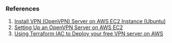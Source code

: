 ### References
1. [Install VPN (OpenVPN) Server on AWS EC2 Instance (Ubuntu)](https://dev.to/pimenvibritania/install-vpn-openvpn-server-on-aws-ec2-instance-ubuntu-50nf)
2. [Setting Up an OpenVPN Server on AWS EC2](https://mshields.name/blog/2022-02-26-setting-up-openvpn-server-on-aws-ec2/#selecting-an-ami)
3. [Using Terraform IAC to Deploy your free VPN server on AWS](https://lekansogunle.medium.com/using-terraform-iac-to-deploy-your-free-vpn-server-on-aws-933204316980)
